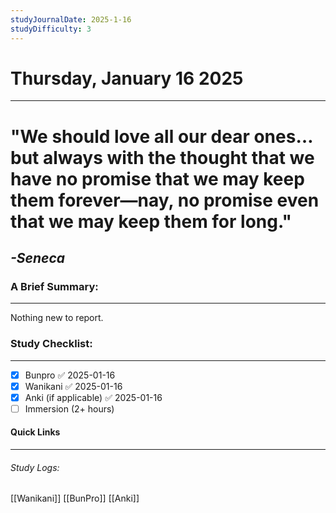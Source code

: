 ```yaml
---
studyJournalDate: 2025-1-16
studyDifficulty: 3
---
```


# Thursday, January 16 2025
---
# "We should love all our dear ones… but always with the thought that we have no promise that we may keep them forever—nay, no promise even that we may keep them for long."

## *-Seneca*


### A Brief Summary:
---
Nothing new to report.

### Study Checklist:
---
- [x] Bunpro ✅ 2025-01-16
- [x] Wanikani ✅ 2025-01-16
- [x] Anki (if applicable) ✅ 2025-01-16
- [ ] Immersion (2+ hours)

#### Quick Links
---
###### Study Logs:
[[Wanikani]]
[[BunPro]]
[[Anki]]